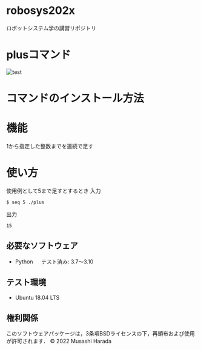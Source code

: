 # robosys202x
ロボットシステム学の講習リポジトリ

# plusコマンド
![test](https://github.com/musashiharada/robosys202x/actions/workflows/test.yml/badge.svg)

# コマンドのインストール方法

# 機能
1から指定した整数までを連続で足す

# 使い方
使用例として5まで足すとするとき
入力
```
$ seq 5 ./plus
```
出力
```
15
```

## 必要なソフトウェア
* Python
　 テスト済み: 3.7〜3.10

## テスト環境
* Ubuntu 18.04 LTS

## 権利関係
このソフトウェアパッケージは，3条項BSDライセンスの下，再頒布および使用が許可されます．
© 2022 Musashi Harada
